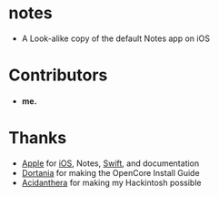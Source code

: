 # notes

- A Look-alike copy of the default Notes app on iOS

# Contributors

* #### me.

# Thanks

* [Apple](https://github.com/apple) for [iOS](https://apple.com/ios), Notes, [Swift](https://apple.com/swift), and documentation
* [Dortania](https://github.com/dortania) for making the OpenCore Install Guide
* [Acidanthera](https://github.com/acidanthera) for making my Hackintosh possible